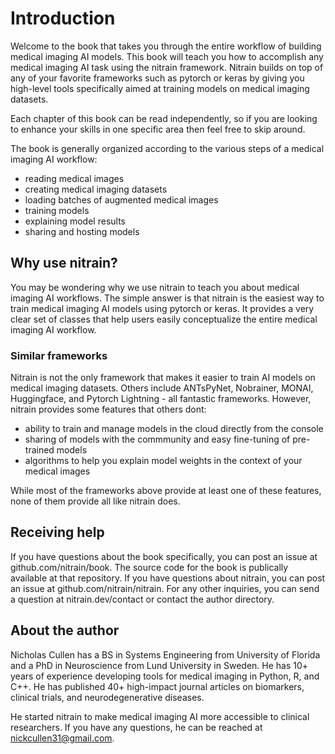 # Introduction

Welcome to the book that takes you through the entire workflow of building medical imaging AI models. This book will teach you how to accomplish any medical imaging AI task using the nitrain framework. Nitrain builds on top of any of your favorite frameworks such as pytorch or keras by giving you high-level tools specifically aimed at training models on medical imaging datasets.

Each chapter of this book can be read independently, so if you are looking to enhance your skills in one specific area then feel free to skip around.

The book is generally organized according to the various steps of a medical imaging AI workflow:

- reading medical images
- creating medical imaging datasets
- loading batches of augmented medical images
- training models
- explaining model results
- sharing and hosting models

## Why use nitrain?

You may be wondering why we use nitrain to teach you about medical imaging AI workflows. The simple answer is that nitrain is the easiest way to train medical imaging AI models using pytorch or keras. It provides a very clear set of classes that help users easily conceptualize the entire medical imaging AI workflow.

### Similar frameworks

Nitrain is not the only framework that makes it easier to train AI models on medical imaging datasets. Others include ANTsPyNet, Nobrainer, MONAI, Huggingface, and Pytorch Lightning - all fantastic frameworks. However, nitrain provides some features that others dont:

- ability to train and manage models in the cloud directly from the console
- sharing of models with the commmunity and easy fine-tuning of pre-trained models
- algorithms to help you explain model weights in the context of your medical images

While most of the frameworks above provide at least one of these features, none of them provide all like nitrain does.

## Receiving help

If you have questions about the book specifically, you can post an issue at github.com/nitrain/book. The source code for the book is publically available at that repository. If you have questions about nitrain, you can post an issue at github.com/nitrain/nitrain. For any other inquiries, you can send a question at nitrain.dev/contact or contact the author directory.

## About the author

Nicholas Cullen has a BS in Systems Engineering from University of Florida and a PhD in Neuroscience from Lund University in Sweden. He has 10+ years of experience developing tools for medical imaging in Python, R, and C++. He has published 40+ high-impact journal articles on biomarkers, clinical trials, and neurodegenerative diseases.

He started nitrain to make medical imaging AI more accessible to clinical researchers. If you have any questions, he can be reached at nickcullen31@gmail.com.
